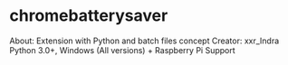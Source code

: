 # chromebatterysaver
About: Extension with Python and batch files concept
Creator: xxr_Indra
Python 3.0+, Windows (All versions) + Raspberry Pi Support
